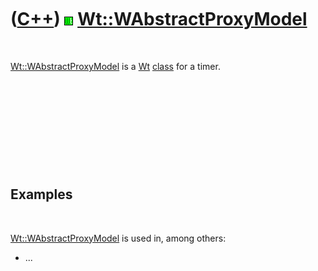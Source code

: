 



 

 

 

 

 

([C++](Cpp.md)) ![Wt](PicWt.png) [Wt::WAbstractProxyModel](CppWAbstractProxyModel.md)
=======================================================================================

 

[Wt::WAbstractProxyModel](CppWAbstractProxyModel.md) is a
[Wt](CppWt.md) [class](CppClass.md) for a timer.

 

 

 

 

 

Examples
--------

 

[Wt::WAbstractProxyModel](CppWAbstractProxyModel.md) is used in, among
others:

-   ...

 

 

 

 

 





 




